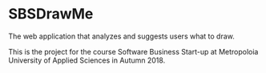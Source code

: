 # SBSDrawMe
The web application that analyzes and suggests users what to draw.

This is the project for the course Software Business Start-up at Metropoloia University of Applied Sciences in Autumn 2018.
